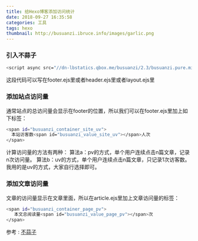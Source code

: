 ```yaml
---
title: 给Hexo博客添加访问统计
date: 2018-09-27 16:35:58
categories: 工具
tags: hexo
thumbnail: http://busuanzi.ibruce.info/images/garlic.png
---
```


### 引入不蒜子
``` bash
<script async src="//dn-lbstatics.qbox.me/busuanzi/2.3/busuanzi.pure.mini.js"></script>
```
这段代码可以写在footer.ejs里或者header.ejs里或者layout.ejs里

### 添加站点访问量
通常站点的总访问量会显示在footer的位置，所以我们可以在footer.ejs里加上如下标签：
``` bash
<span id="busuanzi_container_site_uv"> 
  本站访客数<span id="busuanzi_value_site_uv"></span>人次
</span>
```
计算访问量的方法有两种：
算法a：pv的方式，单个用户连续点击n篇文章，记录n次访问量。
算法b：uv的方式，单个用户连续点击n篇文章，只记录1次访客数。
我用的是uv的方式，大家自行选择即可。

### 添加文章访问量
文章的访问量显示在文章里面，所以在article.ejs里加上文章访问量的标签：
``` bash
<span id="busuanzi_container_page_pv">
   本文总阅读量<span id="busuanzi_value_page_pv"></span>次
</span>
```

参考 : [不蒜子](http://busuanzi.ibruce.info/)
